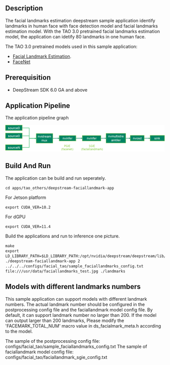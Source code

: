 ## Description
The facial landmarks estimation deepstream sample application identify landmarks in human face with face detection model and facial landmarks estimation model.
With the TAO 3.0 pretrained facial landmarks estimation model, the application can idetify 80 landmarks in one human face.

The TAO 3.0 pretrained models used in this sample application:
* [Facial Landmark Estimation](https://ngc.nvidia.com/catalog/models/nvidia:tao:fpenet).
* [FaceNet](https://ngc.nvidia.com/catalog/models/nvidia:tao:facenet)

## Prerequisition

* DeepStream SDK 6.0 GA and above

## Application Pipeline
The application pipeline graph

![faciallandmarks application pipeline](faciallandmarks_pipeline.png)

## Build And Run
The application can be build and run seperately.

```
cd apps/tao_others/deepstream-faciallandmark-app
```

For Jetson platform
```
export CUDA_VER=10.2
```

For dGPU
```
export CUDA_VER=11.4
```

Build the applications and run to inference one picture.
```
make
export LD_LIBRARY_PATH=$LD_LIBRARY_PATH:/opt/nvidia/deepstream/deepstream/lib/cvcore_libs
./deepstream-faciallandmark-app 2 ../../../configs/facial_tao/sample_faciallandmarks_config.txt file:///usr/data/faciallandmarks_test.jpg ./landmarks
```

## Models with different landmarks numbers
This sample application can support models with different landmark numbers. The actual landmark number should be configured in the postprocessing config file and the faciallandmark model config file. By default, it can support landmark number no larger than 200. If the model can output larger than 200 landmarks, Please modify the 'FACEMARK_TOTAL_NUM' macro value in ds_facialmark_meta.h according to the model.

The sample of the postprocessing config file: configs/facial_tao/sample_faciallandmarks_config.txt
The sample of faciallandmark model config file: configs/facial_tao/faciallandmark_sgie_config.txt

